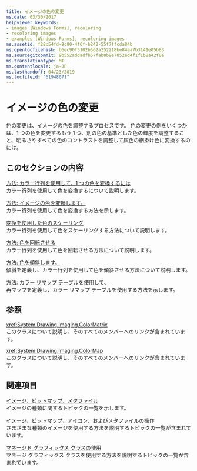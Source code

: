 ```yaml
---
title: イメージの色の変更
ms.date: 03/30/2017
helpviewer_keywords:
- images [Windows Forms], recoloring
- recoloring images
- examples [Windows Forms], recoloring images
ms.assetid: f28c54fd-9c80-4f6f-b242-55f7ffcda84b
ms.openlocfilehash: b6ec90f5102b562a252218be84aa7b3141e05b83
ms.sourcegitcommit: 9b552addadfb57fab0b9e7852ed4f1f1b8a42f8e
ms.translationtype: MT
ms.contentlocale: ja-JP
ms.lasthandoff: 04/23/2019
ms.locfileid: "61948071"
---
```

# <a name="recoloring-images"></a>イメージの色の変更
色の変更は、イメージの色を調整するプロセスです。 色の変更の例をいくつかは、1 つの色を変更するもう 1 つ、別の色の基準とした色の輝度を調整すること、明るさやすべての色のコントラストを調整して灰色の網掛け色に変換するのには。  
  
## <a name="in-this-section"></a>このセクションの内容  
 [方法: カラー行列を使用して、1 つの色を変換するには](how-to-use-a-color-matrix-to-transform-a-single-color.md)  
 カラー行列を使用して色を変換するについて説明します。  
  
 [方法: イメージの色を変換します。](how-to-translate-image-colors.md)  
 カラー行列を使用して色を変換する方法を示します。  
  
 [変換を使用した色のスケーリング](using-transformations-to-scale-colors.md)  
 カラー行列を使用して色をスケーリングする方法について説明します。  
  
 [方法: 色を回転させる](how-to-rotate-colors.md)  
 カラー行列を使用して色を回転させる方法について説明します。  
  
 [方法: 色を傾斜します。](how-to-shear-colors.md)  
 傾斜を定義し、カラー行列を使用して色を傾斜させる方法について説明します。  
  
 [方法: カラー リマップ テーブルを使用して、](how-to-use-a-color-remap-table.md)  
 再マップを定義し、カラー リマップ テーブルを使用する方法を示します。  
  
## <a name="reference"></a>参照  
 <xref:System.Drawing.Imaging.ColorMatrix>  
 このクラスについて説明し、そのすべてのメンバーへのリンクが含まれています。  
  
 <xref:System.Drawing.Imaging.ColorMap>  
 このクラスについて説明し、そのすべてのメンバーへのリンクが含まれています。  
  
## <a name="related-sections"></a>関連項目  
 [イメージ、ビットマップ、メタファイル](images-bitmaps-and-metafiles.md)  
 イメージの種類に関するトピックの一覧を示します。  
  
 [イメージ、ビットマップ、アイコン、およびメタファイルの操作](working-with-images-bitmaps-icons-and-metafiles.md)  
 さまざまな種類のイメージを使用する方法を説明するトピックの一覧が含まれています。  
  
 [マネージド グラフィックス クラスの使用](using-managed-graphics-classes.md)  
 マネージ グラフィックス クラスを使用する方法を説明するトピックの一覧が含まれています。
